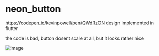 # neon_button

https://codepen.io/kevinpowell/pen/QWdRzON design implemented in flutter

the code is bad, button dosent scale at all, but it looks rather nice

![image](https://user-images.githubusercontent.com/32619716/165392930-9197aebd-6c1c-498e-bf5c-f7e37496d71a.png)

